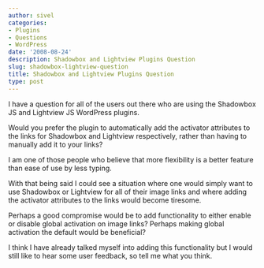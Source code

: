 ```yaml
---
author: sivel
categories:
- Plugins
- Questions
- WordPress
date: '2008-08-24'
description: Shadowbox and Lightview Plugins Question
slug: shadowbox-lightview-question
title: Shadowbox and Lightview Plugins Question
type: post
---
```


I have a question for all of the users out there who are using the Shadowbox JS and Lightview JS WordPress plugins.

Would you prefer the plugin to automatically add the activator attributes to the links for Shadowbox and Lightview respectively, rather than having to manually add it to your links?

I am one of those people who believe that more flexibility is a better feature than ease of use by less typing.

With that being said I could see a situation where one would simply want to use Shadowbox or Lightview for all of their image links and where adding the activator attributes to the links would become tiresome.

Perhaps a good compromise would be to add functionality to either enable or disable global activation on image links? Perhaps making global activation the default would be beneficial?

I think I have already talked myself into adding this functionality but I would still like to hear some user feedback, so tell me what you think.
